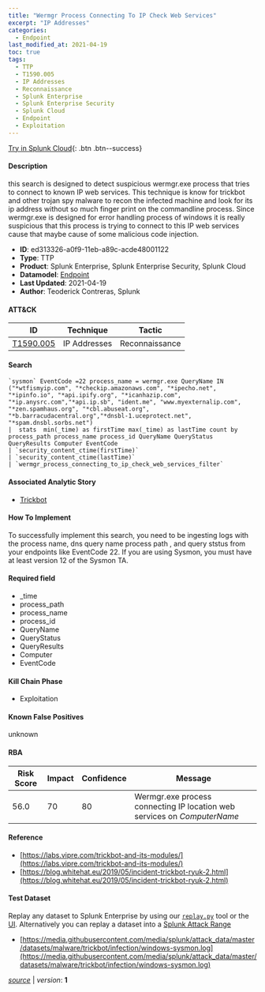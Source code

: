 ```yaml
---
title: "Wermgr Process Connecting To IP Check Web Services"
excerpt: "IP Addresses"
categories:
  - Endpoint
last_modified_at: 2021-04-19
toc: true
tags:
  - TTP
  - T1590.005
  - IP Addresses
  - Reconnaissance
  - Splunk Enterprise
  - Splunk Enterprise Security
  - Splunk Cloud
  - Endpoint
  - Exploitation
---
```




[Try in Splunk Cloud](https://www.splunk.com/en_us/cyber-security.html){: .btn .btn--success}

#### Description

this search is designed to detect suspicious wermgr.exe process that tries to connect to known IP web services. This technique is know for trickbot and other trojan spy malware to recon the infected machine and look for its ip address without so much finger print on the commandline process. Since wermgr.exe is designed for error handling process of windows it is really suspicious that this process is trying to connect to this IP web services cause that maybe cause of some malicious code injection.

- **ID**: ed313326-a0f9-11eb-a89c-acde48001122
- **Type**: TTP
- **Product**: Splunk Enterprise, Splunk Enterprise Security, Splunk Cloud
- **Datamodel**: [Endpoint](https://docs.splunk.com/Documentation/CIM/latest/User/Endpoint)
- **Last Updated**: 2021-04-19
- **Author**: Teoderick Contreras, Splunk


#### ATT&CK

| ID          | Technique   | Tactic       |
| ----------- | ----------- |--------------|
| [T1590.005](https://attack.mitre.org/techniques/T1590/005/) | IP Addresses | Reconnaissance |


#### Search

```
`sysmon` EventCode =22 process_name = wermgr.exe QueryName IN ("*wtfismyip.com", "*checkip.amazonaws.com", "*ipecho.net", "*ipinfo.io", "*api.ipify.org", "*icanhazip.com", "*ip.anysrc.com","*api.ip.sb", "ident.me", "www.myexternalip.com", "*zen.spamhaus.org", "*cbl.abuseat.org", "*b.barracudacentral.org","*dnsbl-1.uceprotect.net", "*spam.dnsbl.sorbs.net") 
|  stats  min(_time) as firstTime max(_time) as lastTime count by  process_path process_name process_id QueryName QueryStatus QueryResults Computer EventCode 
| `security_content_ctime(firstTime)` 
| `security_content_ctime(lastTime)` 
| `wermgr_process_connecting_to_ip_check_web_services_filter`
```

#### Associated Analytic Story
* [Trickbot](/stories/trickbot)


#### How To Implement
To successfully implement this search, you need to be ingesting logs with the process name, dns query name process path , and query ststus from your endpoints like EventCode 22. If you are using Sysmon, you must have at least version 12 of the Sysmon TA.

#### Required field
* _time
* process_path
* process_name
* process_id
* QueryName
* QueryStatus
* QueryResults
* Computer
* EventCode


#### Kill Chain Phase
* Exploitation


#### Known False Positives
unknown



#### RBA

| Risk Score  | Impact      | Confidence   | Message      |
| ----------- | ----------- |--------------|--------------|
| 56.0 | 70 | 80 | Wermgr.exe process connecting IP location web services on $ComputerName$ |



#### Reference

* [https://labs.vipre.com/trickbot-and-its-modules/](https://labs.vipre.com/trickbot-and-its-modules/)
* [https://blog.whitehat.eu/2019/05/incident-trickbot-ryuk-2.html](https://blog.whitehat.eu/2019/05/incident-trickbot-ryuk-2.html)



#### Test Dataset
Replay any dataset to Splunk Enterprise by using our [`replay.py`](https://github.com/splunk/attack_data#using-replaypy) tool or the [UI](https://github.com/splunk/attack_data#using-ui).
Alternatively you can replay a dataset into a [Splunk Attack Range](https://github.com/splunk/attack_range#replay-dumps-into-attack-range-splunk-server)

* [https://media.githubusercontent.com/media/splunk/attack_data/master/datasets/malware/trickbot/infection/windows-sysmon.log](https://media.githubusercontent.com/media/splunk/attack_data/master/datasets/malware/trickbot/infection/windows-sysmon.log)



[*source*](https://github.com/splunk/security_content/tree/develop/detections/endpoint/wermgr_process_connecting_to_ip_check_web_services.yml) \| *version*: **1**